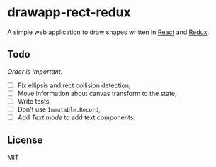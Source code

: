 # drawapp-rect-redux

A simple web application to draw shapes written in [React](https://github.com/facebook/react) and [Redux](https://github.com/rackt/redux/).

## Todo

*Order is important.*

* [ ] Fix ellipsis and rect collision detection,
* [ ] Move information about canvas transform to the state,
* [ ] Write tests,
* [ ] Don't use `Immutable.Record`,
* [ ] Add *Text mode* to add text components.

## License

MIT
